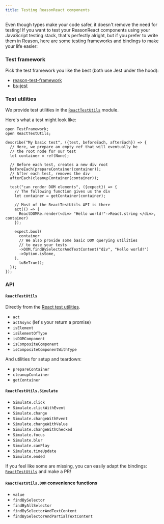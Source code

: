 ```yaml
---
title: Testing ReasonReact components
---
```


<!-- TODO: Fix this -->

Even though types make your code safer, it doesn't remove the need for testing!
If you want to test your ReasonReact components using your JavaScript testing stack, that's perfectly alright, but if you prefer to write them in Reason, here are some testing frameworks and bindings to make your life easier:

### Test framework

Pick the test framework you like the best (both use Jest under the hood):

- [reason-test-framework](https://github.com/bloodyowl/reason-test-framework)
- [bs-jest](https://github.com/glennsl/bs-jest)

### Test utilities

We provide test utilities in the [`ReactTestUtils`](https://github.com/reasonml/reason-react/blob/main/src/ReactTestUtils.rei) module.

Here's what a test might look like:

```reason
open TestFramework;
open ReactTestUtils;

describe("My basic test", ({test, beforeEach, afterEach}) => {
  // Here, we prepare an empty ref that will eventually be
  // the root node for our test
  let container = ref(None);

  // Before each test, creates a new div root
  beforeEach(prepareContainer(container));
  // After each test, removes the div
  afterEach(cleanupContainer(container));

  test("can render DOM elements", ({expect}) => {
    // The following function gives us the div
    let container = getContainer(container);

    // Most of the ReactTestUtils API is there
    act(() => {
      ReactDOMRe.render(<div> "Hello world!"->React.string </div>, container)
    });

    expect.bool(
      container
      // We also provide some basic DOM querying utilities
      // to ease your tests
      ->DOM.findBySelectorAndTextContent("div", "Hello world!")
      ->Option.isSome,
    ).
      toBeTrue();
  });
});
```

### API

#### `ReactTestUtils`

Directly from the [React test utilities](https://reactjs.org/docs/test-utils.html).

- `act`
- `actAsync` (let's your return a promise)
- `isElement`
- `isElementOfType`
- `isDOMComponent`
- `isCompositeComponent`
- `isCompositeComponentWithType`

And utilities for setup and teardown:

- `prepareContainer`
- `cleanupContainer`
- `getContainer`

#### `ReactTestUtils.Simulate`

- `Simulate.click`
- `Simulate.clickWithEvent`
- `Simulate.change`
- `Simulate.changeWithEvent`
- `Simulate.changeWithValue`
- `Simulate.changeWithChecked`
- `Simulate.focus`
- `Simulate.blur`
- `Simulate.canPlay`
- `Simulate.timeUpdate`
- `Simulate.ended`

If you feel like some are missing, you can easily adapt the bindings: [`ReactTestUtils`](https://github.com/reasonml/reason-react/blob/main/src/ReactTestUtils.rei) and make a PR!

#### `ReactTestUtils.DOM` convenience functions

- `value`
- `findBySelector`
- `findByAllSelector`
- `findBySelectorAndTextContent`
- `findBySelectorAndPartialTextContent`
